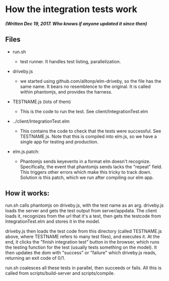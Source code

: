 # How the integration tests work

##### (Written Dec 19, 2017. Who knows if anyone updated it since then)

## Files

- run.sh
  - test runner. It handles test listing, parallelization.

- driveby.js
  - we started using github.com/alltonp/elm-driveby, so the file has the
    same name. It bears no resemblence to the original. It is called
    within phantomjs, and provides the harness.

- TESTNAME.js (lots of them)
  - This is the code to run the test. See client/IntegrationTest.elm

- ../client/IntegrationTest.elm
  - This contains the code to check that the tests were successful. See
    TESTNAME.js. Note that this is compiled into elm.js, so we have a
    single app for testing and production.

- elm.js.patch:
  - Phantomjs sends keyevents in a format elm doesn't recognize.
    Specifically, the event that phantomjs sends lacks the "repeat"
    field. This triggers other errors which make this tricky to track
    down. Solution is this patch, which we run after compiling our elm
    app.


## How it works:

run.sh calls phantomjs on driveby.js, with the test name as an arg.
driveby.js loads the server and gets the test output from
server/appdata. The client loads it, recognizes from the url that it's a
test, then gets the testcode from IntegrationTest.elm and stores it in
the model.

driveby.js then loads the test code from this directory (called
TESTNAME.js above, where TESTNAME refers to many test files), and
executes it. At the end, it clicks the "finish integration test" button
in the browser, which runs the testing function for the test (usually
tests something on the model). It then updates the dom with "success" or
"failure" which driveby.js reads, returning an exit code of 0/1.

run.sh coalesces all these tests in parallel, then succeeds or fails.
All this is called from scripts/build-server and scripts/compile.

